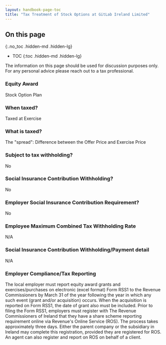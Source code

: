 ```yaml
---
layout: handbook-page-toc
title: "Tax Treatment of Stock Options at GitLab Ireland Limited"
---
```


## On this page
{:.no_toc .hidden-md .hidden-lg}

- TOC
{:toc .hidden-md .hidden-lg}

The information on this page should be used for discussion purposes only. For any personal advice please reach out to a tax professional.

### Equity Award
Stock Option Plan

### When taxed?
Taxed at Exercise

### What is taxed?
The "spread": Difference between the Offer Price and Exercise Price 


### Subject to tax withholding?
No

### Social Insurance Contribution Withholding?
No

### Employer Social Insurance Contribution Requirement?
No

### Employee Maximum Combined Tax Withholding Rate
N/A

### Social Insurance Contribution Withholding/Payment detail
N/A

### Employer Compliance/Tax Reporting
The local employer must report equity award grants and exercises/purchases on electronic (excel format) Form RSS1 to the Revenue Commissioners by March 31 of the year following the year in which any such event (grant and/or acquisition) occurs. When the acquisition is reported on Form RSS1, the date of grant also must be included. Prior to filing the Form RSS1, employers must register with The Revenue Commissioners of Ireland that they have a share scheme reporting requirement online via Revenue's Online Service (ROS). The process takes approximately three days. Either the parent company or the subsidiary in Ireland may complete this registration, provided they are registered for ROS. An agent can also register and report on ROS on behalf of a client.
